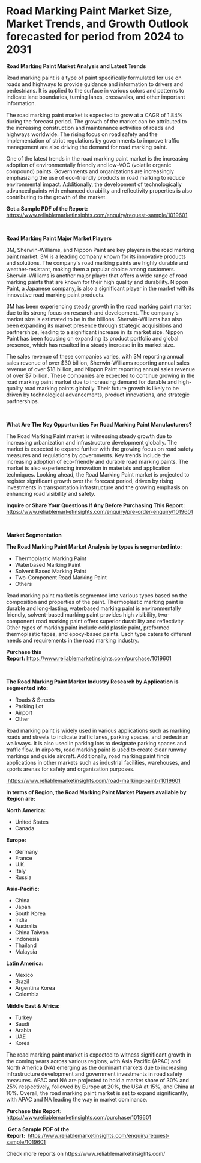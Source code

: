 <p><h1>Road Marking Paint Market Size, Market Trends, and Growth Outlook forecasted for period from 2024 to 2031</h1></p><p><strong>Road Marking Paint Market Analysis and Latest Trends</strong></p>
<p><p>Road marking paint is a type of paint specifically formulated for use on roads and highways to provide guidance and information to drivers and pedestrians. It is applied to the surface in various colors and patterns to indicate lane boundaries, turning lanes, crosswalks, and other important information.</p><p>The road marking paint market is expected to grow at a CAGR of 1.84% during the forecast period. The growth of the market can be attributed to the increasing construction and maintenance activities of roads and highways worldwide. The rising focus on road safety and the implementation of strict regulations by governments to improve traffic management are also driving the demand for road marking paint.</p><p>One of the latest trends in the road marking paint market is the increasing adoption of environmentally friendly and low-VOC (volatile organic compound) paints. Governments and organizations are increasingly emphasizing the use of eco-friendly products in road marking to reduce environmental impact. Additionally, the development of technologically advanced paints with enhanced durability and reflectivity properties is also contributing to the growth of the market.</p></p>
<p><strong>Get a Sample PDF of the Report:&nbsp;</strong> <a href="https://www.reliablemarketinsights.com/enquiry/request-sample/1019601">https://www.reliablemarketinsights.com/enquiry/request-sample/1019601</a></p>
<p>&nbsp;</p>
<p><strong>Road Marking Paint Major Market Players</strong></p>
<p><p>3M, Sherwin-Williams, and Nippon Paint are key players in the road marking paint market. 3M is a leading company known for its innovative products and solutions. The company's road marking paints are highly durable and weather-resistant, making them a popular choice among customers. Sherwin-Williams is another major player that offers a wide range of road marking paints that are known for their high quality and durability. Nippon Paint, a Japanese company, is also a significant player in the market with its innovative road marking paint products.</p><p>3M has been experiencing steady growth in the road marking paint market due to its strong focus on research and development. The company's market size is estimated to be in the billions. Sherwin-Williams has also been expanding its market presence through strategic acquisitions and partnerships, leading to a significant increase in its market size. Nippon Paint has been focusing on expanding its product portfolio and global presence, which has resulted in a steady increase in its market size.</p><p>The sales revenue of these companies varies, with 3M reporting annual sales revenue of over $30 billion, Sherwin-Williams reporting annual sales revenue of over $18 billion, and Nippon Paint reporting annual sales revenue of over $7 billion. These companies are expected to continue growing in the road marking paint market due to increasing demand for durable and high-quality road marking paints globally. Their future growth is likely to be driven by technological advancements, product innovations, and strategic partnerships.</p></p>
<p>&nbsp;</p>
<p><strong>What Are The Key Opportunities For Road Marking Paint Manufacturers?</strong></p>
<p><p>The Road Marking Paint market is witnessing steady growth due to increasing urbanization and infrastructure development globally. The market is expected to expand further with the growing focus on road safety measures and regulations by governments. Key trends include the increasing adoption of eco-friendly and durable road marking paints. The market is also experiencing innovation in materials and application techniques. Looking ahead, the Road Marking Paint market is projected to register significant growth over the forecast period, driven by rising investments in transportation infrastructure and the growing emphasis on enhancing road visibility and safety.</p></p>
<p><strong>Inquire or Share Your Questions If Any Before Purchasing This Report:</strong> <a href="https://www.reliablemarketinsights.com/enquiry/pre-order-enquiry/1019601">https://www.reliablemarketinsights.com/enquiry/pre-order-enquiry/1019601</a></p>
<p>&nbsp;</p>
<p><strong>Market Segmentation</strong></p>
<p><strong>The Road Marking Paint Market Analysis by types is segmented into:</strong></p>
<p><ul><li>Thermoplastic Marking Paint</li><li>Waterbased Marking Paint</li><li>Solvent Based Marking Paint</li><li>Two-Component Road Marking Paint</li><li>Others</li></ul></p>
<p><p>Road marking paint market is segmented into various types based on the composition and properties of the paint. Thermoplastic marking paint is durable and long-lasting, waterbased marking paint is environmentally friendly, solvent-based marking paint provides high visibility, two-component road marking paint offers superior durability and reflectivity. Other types of marking paint include cold plastic paint, preformed thermoplastic tapes, and epoxy-based paints. Each type caters to different needs and requirements in the road marking industry.</p></p>
<p><strong>Purchase this Report:&nbsp;</strong><a href="https://www.reliablemarketinsights.com/purchase/1019601">https://www.reliablemarketinsights.com/purchase/1019601</a></p>
<p>&nbsp;</p>
<p><strong>The Road Marking Paint Market Industry Research by Application is segmented into:</strong></p>
<p><ul><li>Roads & Streets</li><li>Parking Lot</li><li>Airport</li><li>Other</li></ul></p>
<p><p>Road marking paint is widely used in various applications such as marking roads and streets to indicate traffic lanes, parking spaces, and pedestrian walkways. It is also used in parking lots to designate parking spaces and traffic flow. In airports, road marking paint is used to create clear runway markings and guide aircraft. Additionally, road marking paint finds applications in other markets such as industrial facilities, warehouses, and sports arenas for safety and organization purposes.</p></p>
<p><a href="https://www.reliablemarketinsights.com/road-marking-paint-r1019601">&nbsp;https://www.reliablemarketinsights.com/road-marking-paint-r1019601</a></p>
<p><strong>In terms of Region, the Road Marking Paint Market Players available by Region are:</strong></p>
<p>
    <p> <strong> North America: </strong>
        <ul>
            <li>United States</li>
            <li>Canada</li>
        </ul>
        </p> 
    <p> <strong> Europe: </strong>
        <ul>
            <li>Germany</li>
            <li>France</li>
            <li>U.K.</li>
            <li>Italy</li>
            <li>Russia</li>
        </ul>
        </p> 
    <p> <strong> Asia-Pacific: </strong>
        <ul>
            <li>China</li>
            <li>Japan</li>
            <li>South Korea</li>
            <li>India</li>
            <li>Australia</li>
            <li>China Taiwan</li>
            <li>Indonesia</li>
            <li>Thailand</li>
            <li>Malaysia</li>
        </ul>
        </p> 
    <p> <strong> Latin America: </strong>
        <ul>
            <li>Mexico</li>
            <li>Brazil</li>
            <li>Argentina Korea</li>
            <li>Colombia</li>
        </ul>
        </p> 
    <p> <strong> Middle East & Africa: </strong>
        <ul>
            <li>Turkey</li>
            <li>Saudi</li>
            <li>Arabia</li>
            <li>UAE</li>
            <li>Korea</li>
        </ul>
    </p>
    </p>
<p><p>The road marking paint market is expected to witness significant growth in the coming years across various regions, with Asia Pacific (APAC) and North America (NA) emerging as the dominant markets due to increasing infrastructure development and government investments in road safety measures. APAC and NA are projected to hold a market share of 30% and 25% respectively, followed by Europe at 20%, the USA at 15%, and China at 10%. Overall, the road marking paint market is set to expand significantly, with APAC and NA leading the way in market dominance.</p></p>
<p><strong>Purchase this Report: </strong><a href="https://www.reliablemarketinsights.com/purchase/1019601">https://www.reliablemarketinsights.com/purchase/1019601</a></p>
<p>&nbsp;<strong>Get a Sample PDF of the Report:&nbsp;&nbsp;</strong><a href="https://www.reliablemarketinsights.com/enquiry/request-sample/1019601">https://www.reliablemarketinsights.com/enquiry/request-sample/1019601</a></p>
<p><strong></strong></p>
<p>Check more reports on https://www.reliablemarketinsights.com/</p>